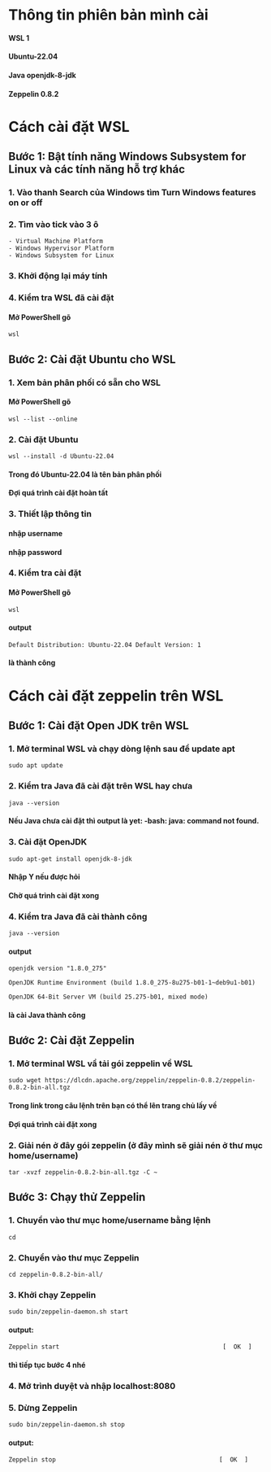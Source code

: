 # Thông tin phiên bản mình cài
#### WSL 1
#### Ubuntu-22.04
####  Java openjdk-8-jdk
#### Zeppelin 0.8.2



# Cách cài đặt WSL

## Bước 1: Bật tính năng Windows Subsystem for Linux và các tính năng hỗ trợ khác
### 1. Vào thanh Search của Windows tìm Turn Windows features on or off
### 2.  Tìm vào tick vào 3 ô
    - Virtual Machine Platform
    - Windows Hypervisor Platform
    - Windows Subsystem for Linux
### 3. Khởi động lại máy tính
### 4. Kiểm tra WSL đã cài đặt
#### Mở PowerShell gõ
```wsl```

## Bước 2: Cài đặt Ubuntu cho WSL
### 1. Xem bản phân phối có sẵn cho WSL
#### Mở PowerShell gõ
```wsl --list --online```
### 2. Cài đặt Ubuntu
```wsl --install -d Ubuntu-22.04```
#### Trong đó Ubuntu-22.04 là tên bản phân phối
#### Đợi quá trình cài đặt hoàn tất
### 3. Thiết lập thông tin
#### nhập username
#### nhập password
### 4. Kiểm tra cài đặt
#### Mở PowerShell gõ
```wsl```
#### output
```Default Distribution: Ubuntu-22.04 Default Version: 1``` 
#### là thành công



# Cách cài đặt zeppelin trên WSL

## Bước 1: Cài đặt Open JDK trên WSL
### 1. Mở terminal WSL và chạy dòng lệnh sau để update apt
```sudo apt update```
### 2. Kiểm tra Java đã cài đặt trên WSL hay chưa
```java --version```
#### Nếu Java chưa cài đặt thì output là yet: -bash: java: command not found.
### 3. Cài đặt OpenJDK
```sudo apt-get install openjdk-8-jdk```
#### Nhập Y nếu được hỏi
#### Chờ quá trình cài đặt xong
### 4. Kiểm tra Java đã cài thành công
```java --version```
#### output 
```openjdk version "1.8.0_275"```

```OpenJDK Runtime Environment (build 1.8.0_275-8u275-b01-1~deb9u1-b01)```

```OpenJDK 64-Bit Server VM (build 25.275-b01, mixed mode)```
#### là cài Java thành công

## Bước 2: Cài đặt Zeppelin
### 1. Mở terminal WSL vầ tải gói zeppelin về WSL
```sudo wget https://dlcdn.apache.org/zeppelin/zeppelin-0.8.2/zeppelin-0.8.2-bin-all.tgz```
#### Trong link trong câu lệnh trên bạn có thể lên trang chủ lấy về
#### Đợi quá trình cài đặt xong
### 2. Giải nén ở đây gói zeppelin (ở đây mình sẽ giải nén ở thư mục home/username)
```tar -xvzf zeppelin-0.8.2-bin-all.tgz -C ~```

## Bước 3: Chạy thử Zeppelin 
### 1. Chuyển vào thư mục home/username bằng lệnh
```cd```
### 2. Chuyển vào thư mục Zeppelin 
```cd zeppelin-0.8.2-bin-all/```
### 3. Khởi chạy Zeppelin
```sudo bin/zeppelin-daemon.sh start```
#### output: 
```Zeppelin start                                             [  OK  ]```
#### thì tiếp tục bước 4 nhé
### 4. Mở trình duyệt và nhập localhost:8080
### 5. Dừng Zeppelin
```sudo bin/zeppelin-daemon.sh stop```
#### output: 
```Zeppelin stop                                             [  OK  ]```
